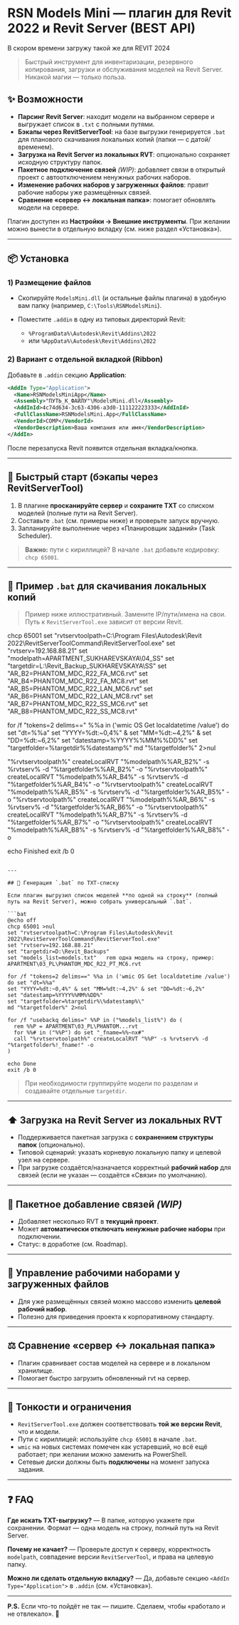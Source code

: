 # RSN Models Mini — плагин для Revit 2022 и Revit Server (BEST API)

В скором времени загружу такой же для REVIT 2024 

> Быстрый инструмент для инвентаризации, резервного копирования, загрузки и обслуживания моделей на Revit Server. Никакой магии — только польза.


## ✨ Возможности

* **Парсинг Revit Server**: находит модели на выбранном сервере и выгружает список в `.txt` с полными путями.
* **Бэкапы через RevitServerTool**: на базе выгрузки генерируется `.bat` для планового скачивания локальных копий (папки — с датой/временем).
* **Загрузка на Revit Server из локальных RVT**: опционально сохраняет исходную структуру папок.
* **Пакетное подключение связей** *(WIP)*: добавляет связи в открытый проект с автоотключением ненужных рабочих наборов.
* **Изменение рабочих наборов у загруженных файлов**: правит рабочие наборы уже размещённых связей.
* **Сравнение «сервер ↔ локальная папка»**: помогает обновлять модели на сервере.

Плагин доступен из **Настройки → Внешние инструменты**. При желании можно вынести в отдельную вкладку (см. ниже раздел «Установка»).

---

## 📦 Установка

### 1) Размещение файлов

* Скопируйте `ModelsMini.dll` (и остальные файлы плагина) в удобную вам папку (например, `C:\Tools\RSNModelsMini`).
* Поместите `.addin` в одну из типовых директорий Revit:

  * `%ProgramData%\Autodesk\Revit\Addins\2022`
  * или `%AppData%\Autodesk\Revit\Addins\2022`

### 2) Вариант с отдельной вкладкой (Ribbon)

Добавьте в `.addin` секцию **Application**:

```xml
<AddIn Type="Application">
  <Name>RSNModelsMiniApp</Name>
  <Assembly>"ПУТЬ_К_ФАЙЛУ"\ModelsMini.dll</Assembly>
  <AddInId>4c74d634-3c63-4306-a3d0-111122223333</AddInId>
  <FullClassName>RSNModelsMini.App</FullClassName>
  <VendorId>COMP</VendorId>
  <VendorDescription>Ваша компания или имя</VendorDescription>
</AddIn>
```

После перезапуска Revit появится отдельная вкладка/кнопка.

---

## 🚀 Быстрый старт (бэкапы через RevitServerTool)

1. В плагине **просканируйте сервер** и **сохраните TXT** со списком моделей (полные пути на Revit Server).
2. Составьте `.bat` (см. примеры ниже) и проверьте запуск вручную.
3. Запланируйте выполнение через «Планировщик заданий» (Task Scheduler).

> **Важно:** пути с кириллицей? В начале `.bat` добавьте кодировку: `chcp 65001`.

---

## 🧰 Пример `.bat` для скачивания локальных копий

> Пример ниже иллюстративный. Замените IP/пути/имена на свои. Путь к `RevitServerTool.exe` зависит от версии Revit.

chcp 65001
set "rvtservtoolpath=C:\Program Files\Autodesk\Revit 2022\RevitServerToolCommand\RevitServerTool.exe"
set "rvtserv=192.168.88.21"
set "modelpath=APARTMENT_SUKHAREVSKAYA\04_SS\"
set "targetdir=L:\Revit_Backup_SUKHAREVSKAYA\SS"
set "AR_B2=PHANTOM_MDC_R22_FA_МС6.rvt"
set "AR_B4=PHANTOM_MDC_R22_FA_МС8.rvt"
set "AR_B5=PHANTOM_MDC_R22_LAN_МС6.rvt"
set "AR_B6=PHANTOM_MDC_R22_LAN_МС8.rvt"
set "AR_B7=PHANTOM_MDC_R22_SS_МС6.rvt"
set "AR_B8=PHANTOM_MDC_R22_SS_МС8.rvt"

for /f "tokens=2 delims==" %%a in ('wmic OS Get localdatetime /value') do set "dt=%%a"
set "YYYY=%dt:~0,4%" & set "MM=%dt:~4,2%" & set "DD=%dt:~6,2%"
set "datestamp=%YYYY%%MM%%DD%"
set "targetfolder=%targetdir%\%datestamp%\"
md "%targetfolder%" 2>nul

"%rvtservtoolpath%" createLocalRVT "%modelpath%%AR_B2%" -s %rvtserv% -d "%targetfolder%%AR_B2%" -o
"%rvtservtoolpath%" createLocalRVT "%modelpath%%AR_B4%" -s %rvtserv% -d "%targetfolder%%AR_B4%" -o
"%rvtservtoolpath%" createLocalRVT "%modelpath%%AR_B5%" -s %rvtserv% -d "%targetfolder%%AR_B5%" -o
"%rvtservtoolpath%" createLocalRVT "%modelpath%%AR_B6%" -s %rvtserv% -d "%targetfolder%%AR_B6%" -o
"%rvtservtoolpath%" createLocalRVT "%modelpath%%AR_B7%" -s %rvtserv% -d "%targetfolder%%AR_B7%" -o
"%rvtservtoolpath%" createLocalRVT "%modelpath%%AR_B8%" -s %rvtserv% -d "%targetfolder%%AR_B8%" -o

echo Finished
exit /b 0
```

---

## 🔁 Генерация `.bat` по TXT-списку

Если плагин выгрузил список моделей **по одной на строку** (полный путь на Revit Server), можно собрать универсальный `.bat`.

```bat
@echo off
chcp 65001 >nul
set "rvtservtoolpath=C:\Program Files\Autodesk\Revit 2022\RevitServerToolCommand\RevitServerTool.exe"
set "rvtserv=192.168.88.21"
set "targetdir=D:\Revit_Backups"
set "models_list=models.txt"   rem одна модель на строку, пример: APARTMENT\03_PL\PHANTOM_MDC_R22_PT_МС6.rvt

for /f "tokens=2 delims==" %%a in ('wmic OS Get localdatetime /value') do set "dt=%%a"
set "YYYY=%dt:~0,4%" & set "MM=%dt:~4,2%" & set "DD=%dt:~6,2%"
set "datestamp=%YYYY%%MM%%DD%"
set "targetfolder=%targetdir%\%datestamp%\"
md "%targetfolder%" 2>nul

for /f "usebackq delims=" %%P in ("%models_list%") do (
  rem %%P = APARTMENT\03_PL\PHANTOM...rvt
  for %%# in ("%%P") do set "_fname=%%~nx#"
  call "%rvtservtoolpath%" createLocalRVT "%%P" -s %rvtserv% -d "%targetfolder%!_fname!" -o
)

echo Done
exit /b 0
```

> При необходимости группируйте модели по разделам и создавайте отдельные `targetdir`.

---

## ⬆️ Загрузка на Revit Server из локальных RVT

* Поддерживается пакетная загрузка с **сохранением структуры папок** (опционально).
* Типовой сценарий: указать корневую локальную папку и целевой узел на сервере.
* При загрузке создаётся/назначается корректный **рабочий набор** для связей (если не указан — создаётся «Связи» по умолчанию).

---

## 🔗 Пакетное добавление связей *(WIP)*

* Добавляет несколько RVT в **текущий проект**.
* Может **автоматически отключать ненужные рабочие наборы** при подключении.
* Статус: в доработке (см. Roadmap).

---

## 🧱 Управление рабочими наборами у загруженных файлов

* Для уже размещённых связей можно массово изменить **целевой рабочий набор**.
* Полезно для приведения проекта к корпоративному стандарту.

---

## ⚖️ Сравнение «сервер ↔ локальная папка»

* Плагин сравнивает состав моделей на сервере и в локальном хранилище.
* Помогает быстро загрузить обновленный rvt на сервер.

---

## 🐞 Тонкости и ограничения

* `RevitServerTool.exe` должен соответствовать **той же версии Revit**, что и модели.
* Пути с кириллицей: используйте `chcp 65001` в начале `.bat`.
* `wmic` на новых системах помечен как устаревший, но всё ещё работает; при желании можно заменить на PowerShell.
* Сетевые диски должны быть **подключены** на момент запуска задания.

---
## ❓ FAQ

**Где искать TXT-выгрузку?**
— В папке, которую укажете при сохранении. Формат — одна модель на строку, полный путь на Revit Server.

**Почему не качает?**
— Проверьте доступ к серверу, корректность `modelpath`, совпадение версии `RevitServerTool`, и права на целевую папку.

**Можно ли сделать отдельную вкладку?**
— Да, добавьте секцию `<AddIn Type="Application">` в `.addin` (см. «Установка»).


---

**P.S.** Если что-то пойдёт не так — пишите. Сделаем, чтобы «работало и не отвлекало». 💪
